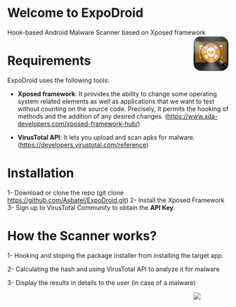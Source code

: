 # Welcome to ExpoDroid
Hook-based Android Malware Scanner based on Xposed framework <img src="https://github.com/Asbatel/ExpoDroid/blob/master/app/src/main/res/mipmap-mdpi/ic_launcher.png" width="80" align="right">

# Requirements

ExpoDroid uses the following tools:

   - **Xposed framework**: It provides the ability to change some operating system related elements as well as applications that we want to test without counting on the source code. Precisely, It permits the hooking of methods and the addition of any desired changes. (https://www.xda-developers.com/xposed-framework-hub/)
   
   - **VirusTotal API**: It lets you upload and scan apks for malware. (https://developers.virustotal.com/reference)

# Installation

   1- Download or clone the repo (git clone https://github.com/Asbatel/ExpoDroid.git)
   2- Install the Xposed Framework 
   3- Sign up to VirusTotal Community to obtain the **API Key**.
  
# How the Scanner works?

 1- Hooking and stoping the package installer from installing the target app.
 
 2- Calculating the hash and using VirusTotal API to analyze it for malware
 
 3- Display the results in details to the user (in case of a malware)
 
 <img src="https://github.com/Asbatel/ExpoDroid/Screenshots/malwarescore.jpg" width="80" align="right">
 

